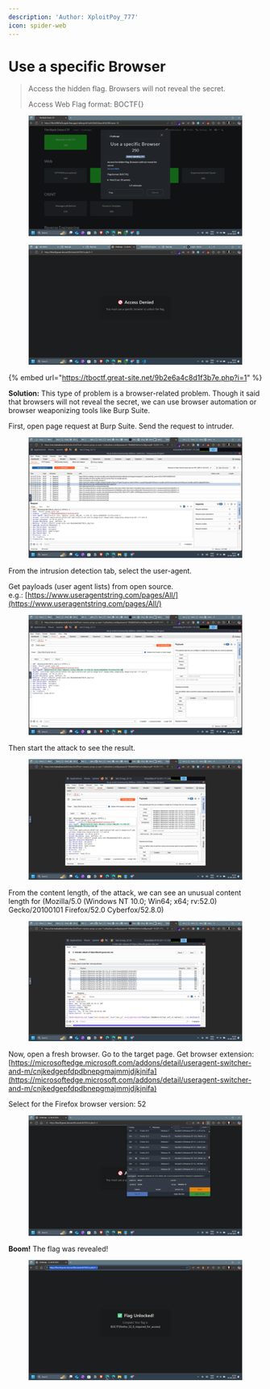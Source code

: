 ```yaml
---
description: 'Author: XploitPoy_777'
icon: spider-web
---
```


# Use a specific Browser

> Access the hidden flag. Browsers will not reveal the secret.&#x20;
>
> Access Web Flag format: BOCTF{}

<figure><img src="../../.gitbook/assets/Screenshot (447).png" alt=""><figcaption></figcaption></figure>

<figure><img src="../../.gitbook/assets/Screenshot (452).png" alt=""><figcaption></figcaption></figure>

{% embed url="https://tboctf.great-site.net/9b2e6a4c8d1f3b7e.php?i=1" %}





**Solution:** This type of problem is a browser-related problem. Though it said that browsers will not reveal the secret, we can use browser automation or browser weaponizing tools like Burp Suite.



First, open page request at Burp Suite. Send the request to intruder.

<figure><img src="../../.gitbook/assets/image (1) (1).png" alt=""><figcaption></figcaption></figure>



From the intrusion detection tab, select the user-agent.

Get payloads (user agent lists) from open source.\
e.g.: [https://www.useragentstring.com/pages/All/](https://www.useragentstring.com/pages/All/)



<figure><img src="../../.gitbook/assets/image (3).png" alt=""><figcaption></figcaption></figure>



Then start the attack to see the result.&#x20;

<figure><img src="../../.gitbook/assets/image (2) (1).png" alt=""><figcaption></figcaption></figure>



From the content length, of the attack, we can see an unusual content length for (Mozilla/5.0 (Windows NT 10.0; Win64; x64; rv:52.0) Gecko/20100101 Firefox/52.0 Cyberfox/52.8.0)

<figure><img src="../../.gitbook/assets/image (3) (1).png" alt=""><figcaption></figcaption></figure>



Now, open a fresh browser. Go to the target page. Get browser extension: [https://microsoftedge.microsoft.com/addons/detail/useragent-switcher-and-m/cnjkedgepfdpdbnepgmajmmjdjkjnifa](https://microsoftedge.microsoft.com/addons/detail/useragent-switcher-and-m/cnjkedgepfdpdbnepgmajmmjdjkjnifa)



Select for the Firefox browser version: 52

<figure><img src="../../.gitbook/assets/image (4).png" alt=""><figcaption></figcaption></figure>



**Boom!** The flag was revealed!

<figure><img src="../../.gitbook/assets/image (5).png" alt=""><figcaption></figcaption></figure>

